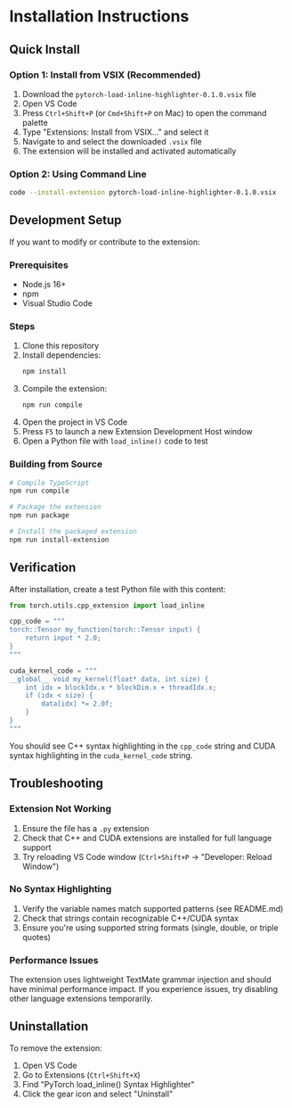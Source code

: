 # Installation Instructions

## Quick Install

### Option 1: Install from VSIX (Recommended)
1. Download the `pytorch-load-inline-highlighter-0.1.0.vsix` file
2. Open VS Code
3. Press `Ctrl+Shift+P` (or `Cmd+Shift+P` on Mac) to open the command palette
4. Type "Extensions: Install from VSIX..." and select it
5. Navigate to and select the downloaded `.vsix` file
6. The extension will be installed and activated automatically

### Option 2: Using Command Line
```bash
code --install-extension pytorch-load-inline-highlighter-0.1.0.vsix
```

## Development Setup

If you want to modify or contribute to the extension:

### Prerequisites
- Node.js 16+ 
- npm
- Visual Studio Code

### Steps
1. Clone this repository
2. Install dependencies:
   ```bash
   npm install
   ```
3. Compile the extension:
   ```bash
   npm run compile
   ```
4. Open the project in VS Code
5. Press `F5` to launch a new Extension Development Host window
6. Open a Python file with `load_inline()` code to test

### Building from Source
```bash
# Compile TypeScript
npm run compile

# Package the extension
npm run package

# Install the packaged extension
npm run install-extension
```

## Verification

After installation, create a test Python file with this content:

```python
from torch.utils.cpp_extension import load_inline

cpp_code = """
torch::Tensor my_function(torch::Tensor input) {
    return input * 2.0;
}
"""

cuda_kernel_code = """
__global__ void my_kernel(float* data, int size) {
    int idx = blockIdx.x * blockDim.x + threadIdx.x;
    if (idx < size) {
        data[idx] *= 2.0f;
    }
}
"""
```

You should see C++ syntax highlighting in the `cpp_code` string and CUDA syntax highlighting in the `cuda_kernel_code` string.

## Troubleshooting

### Extension Not Working
1. Ensure the file has a `.py` extension
2. Check that C++ and CUDA extensions are installed for full language support
3. Try reloading VS Code window (`Ctrl+Shift+P` → "Developer: Reload Window")

### No Syntax Highlighting
1. Verify the variable names match supported patterns (see README.md)
2. Check that strings contain recognizable C++/CUDA syntax
3. Ensure you're using supported string formats (single, double, or triple quotes)

### Performance Issues
The extension uses lightweight TextMate grammar injection and should have minimal performance impact. If you experience issues, try disabling other language extensions temporarily.

## Uninstallation

To remove the extension:
1. Open VS Code
2. Go to Extensions (`Ctrl+Shift+X`)
3. Find "PyTorch load_inline() Syntax Highlighter"
4. Click the gear icon and select "Uninstall"